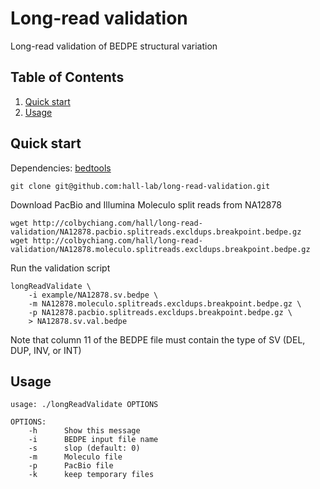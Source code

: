 Long-read validation
====================

Long-read validation of BEDPE structural variation

## Table of Contents
1. [Quick start](#quick-start)
2. [Usage](#usage)

## Quick start

Dependencies: [bedtools](https://github.com/arq5x/bedtools2)

```
git clone git@github.com:hall-lab/long-read-validation.git
```

Download PacBio and Illumina Moleculo split reads from NA12878
```
wget http://colbychiang.com/hall/long-read-validation/NA12878.pacbio.splitreads.excldups.breakpoint.bedpe.gz
wget http://colbychiang.com/hall/long-read-validation/NA12878.moleculo.splitreads.excldups.breakpoint.bedpe.gz
```

Run the validation script
```
longReadValidate \
    -i example/NA12878.sv.bedpe \
    -m NA12878.moleculo.splitreads.excldups.breakpoint.bedpe.gz \
    -p NA12878.pacbio.splitreads.excldups.breakpoint.bedpe.gz \
    > NA12878.sv.val.bedpe
```

Note that column 11 of the BEDPE file must contain the type of SV (DEL, DUP, INV, or INT)

## Usage

```
usage: ./longReadValidate OPTIONS

OPTIONS:
    -h      Show this message
    -i      BEDPE input file name
    -s      slop (default: 0)
    -m      Moleculo file
    -p      PacBio file
    -k      keep temporary files
```